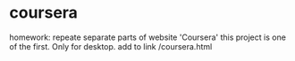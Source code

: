 # coursera
homework: repeate separate parts of website 'Coursera'
this project is one of the first. Only for desktop. 
add to link /coursera.html
